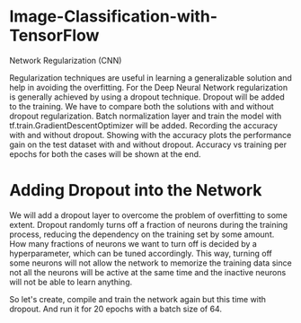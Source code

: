 # Image-Classification-with-TensorFlow

Network Regularization (CNN)

Regularization techniques are useful in learning a generalizable solution and help in avoiding the overfitting.
For the Deep Neural Network regularization is generally achieved by using a dropout technique.
Dropout will be added to the training. We have to compare both the solutions with and without dropout regularization. Batch normalization layer and train the model with tf.train.GradientDescentOptimizer will be added. Recording the accuracy with and without dropout. Showing
with the accuracy plots the performance gain on the test dataset with and without dropout. Accuracy vs training per epochs for both the cases will be shown at the end.

# Adding Dropout into the Network

We will add a dropout layer to overcome the problem of overfitting to some extent. Dropout randomly turns off a fraction of neurons during the training process, reducing the dependency on the training set by some amount. How many fractions of neurons we want to turn off is decided by a hyperparameter, which can be tuned accordingly. This way, turning off some neurons will not allow the network to memorize the training data since not all the neurons will be active at the same time and the inactive neurons will not be able to learn anything.

So let's create, compile and train the network again but this time with dropout. And run it for 20 epochs with a batch size of 64.
